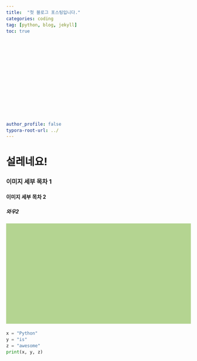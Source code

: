 ```yaml
---
title:  "첫 블로그 포스팅입니다."
categories: coding
tag: [python, blog, jekyll]
toc: true














author_profile: false
typora-root-url: ../
---
```


# 설레네요!

### 이미지 세부 목차 1

#### 이미지 세부 목차 2

##### 와우2





![kd밝은안과_눈이_편안색_RGB_181,214,146](/images/2023-09-17-first/kd밝은안과_눈이_편안색_RGB_181,214,146-1706414923457-8.jpg)


```python
x = "Python"
y = "is"
z = "awesome"
print(x, y, z)
```
